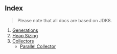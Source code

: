 ## Index
> Please note that all docs are based on JDK8. 

1. [Generations](./Generations.md)
2. [Heap Sizing](./HeapParameters.md)
3. [Collectors](./Collectors.md)
   -  [Parallel Collector](./ParallelCollector.md)
   